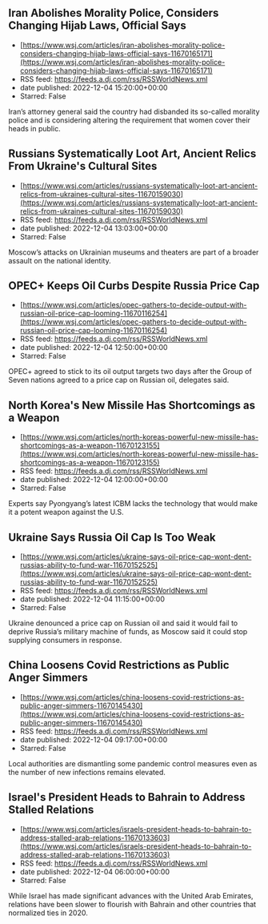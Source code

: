 ## Iran Abolishes Morality Police, Considers Changing Hijab Laws, Official Says
 - [https://www.wsj.com/articles/iran-abolishes-morality-police-considers-changing-hijab-laws-official-says-11670165171](https://www.wsj.com/articles/iran-abolishes-morality-police-considers-changing-hijab-laws-official-says-11670165171)
 - RSS feed: https://feeds.a.dj.com/rss/RSSWorldNews.xml
 - date published: 2022-12-04 15:20:00+00:00
 - Starred: False

Iran’s attorney general said the country had disbanded its so-called morality police and is considering altering the requirement that women cover their heads in public.

## Russians Systematically Loot Art, Ancient Relics From Ukraine's Cultural Sites
 - [https://www.wsj.com/articles/russians-systematically-loot-art-ancient-relics-from-ukraines-cultural-sites-11670159030](https://www.wsj.com/articles/russians-systematically-loot-art-ancient-relics-from-ukraines-cultural-sites-11670159030)
 - RSS feed: https://feeds.a.dj.com/rss/RSSWorldNews.xml
 - date published: 2022-12-04 13:03:00+00:00
 - Starred: False

Moscow’s attacks on Ukrainian museums and theaters are part of a broader assault on the national identity.

## OPEC+ Keeps Oil Curbs Despite Russia Price Cap
 - [https://www.wsj.com/articles/opec-gathers-to-decide-output-with-russian-oil-price-cap-looming-11670116254](https://www.wsj.com/articles/opec-gathers-to-decide-output-with-russian-oil-price-cap-looming-11670116254)
 - RSS feed: https://feeds.a.dj.com/rss/RSSWorldNews.xml
 - date published: 2022-12-04 12:50:00+00:00
 - Starred: False

OPEC+ agreed to stick to its oil output targets two days after the Group of Seven nations agreed to a price cap on Russian oil, delegates said.

## North Korea's New Missile Has Shortcomings as a Weapon
 - [https://www.wsj.com/articles/north-koreas-powerful-new-missile-has-shortcomings-as-a-weapon-11670123155](https://www.wsj.com/articles/north-koreas-powerful-new-missile-has-shortcomings-as-a-weapon-11670123155)
 - RSS feed: https://feeds.a.dj.com/rss/RSSWorldNews.xml
 - date published: 2022-12-04 12:00:00+00:00
 - Starred: False

Experts say Pyongyang’s latest ICBM lacks the technology that would make it a potent weapon against the U.S.

## Ukraine Says Russia Oil Cap Is Too Weak
 - [https://www.wsj.com/articles/ukraine-says-oil-price-cap-wont-dent-russias-ability-to-fund-war-11670152525](https://www.wsj.com/articles/ukraine-says-oil-price-cap-wont-dent-russias-ability-to-fund-war-11670152525)
 - RSS feed: https://feeds.a.dj.com/rss/RSSWorldNews.xml
 - date published: 2022-12-04 11:15:00+00:00
 - Starred: False

Ukraine denounced a price cap on Russian oil and said it would fail to deprive Russia’s military machine of funds, as Moscow said it could stop supplying consumers in response.

## China Loosens Covid Restrictions as Public Anger Simmers
 - [https://www.wsj.com/articles/china-loosens-covid-restrictions-as-public-anger-simmers-11670145430](https://www.wsj.com/articles/china-loosens-covid-restrictions-as-public-anger-simmers-11670145430)
 - RSS feed: https://feeds.a.dj.com/rss/RSSWorldNews.xml
 - date published: 2022-12-04 09:17:00+00:00
 - Starred: False

Local authorities are dismantling some pandemic control measures even as the number of new infections remains elevated.

## Israel's President Heads to Bahrain to Address Stalled Relations
 - [https://www.wsj.com/articles/israels-president-heads-to-bahrain-to-address-stalled-arab-relations-11670133603](https://www.wsj.com/articles/israels-president-heads-to-bahrain-to-address-stalled-arab-relations-11670133603)
 - RSS feed: https://feeds.a.dj.com/rss/RSSWorldNews.xml
 - date published: 2022-12-04 06:00:00+00:00
 - Starred: False

While Israel has made significant advances with the United Arab Emirates, relations have been slower to flourish with Bahrain and other countries that normalized ties in 2020.
